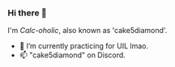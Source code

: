 ### Hi there 👋

I'm _Calc-oholic_, also known as 'cake5diamond'.

- 🔭 I’m currently practicing for UIL lmao.
- 📫 "cake5diamond" on Discord.


